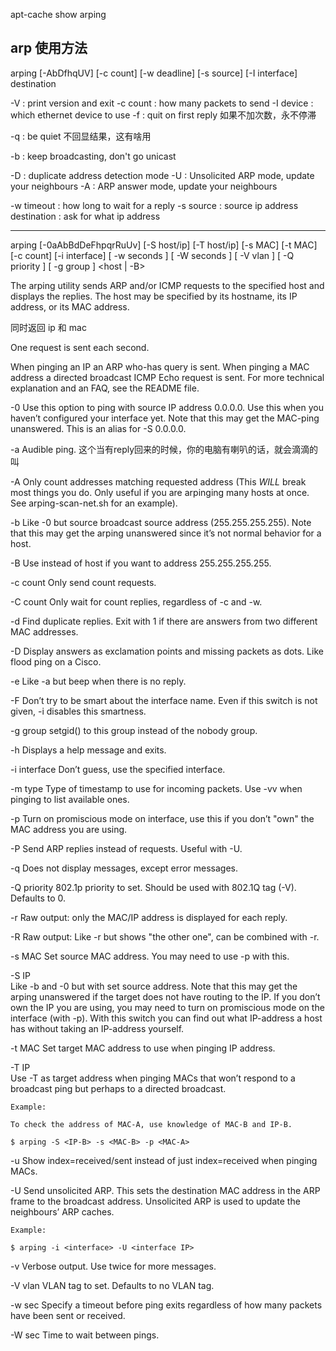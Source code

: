 
apt-cache show arping

## arp 使用方法

arping [-AbDfhqUV] [-c count] [-w deadline] [-s source] [-I interface] destination

-V : print version and exit
-c count : how many packets to send
-I device : which ethernet device to use
-f : quit on first reply
    如果不加次数，永不停滞

-q : be quiet
    不回显结果，这有啥用

-b : keep broadcasting, don't go unicast

-D : duplicate address detection mode
-U : Unsolicited ARP mode, update your neighbours
-A : ARP answer mode, update your neighbours

-w timeout : how long to wait for a reply
-s source : source ip address
destination : ask for what ip address


---

arping  [-0aAbBdDeFhpqrRuUv] [-S host/ip] [-T host/ip] [-s MAC]    [-t MAC] [-c count] [-i interface] [ -w
seconds ] [ -W seconds  ] [ -V vlan  ] [ -Q priority  ] [ -g group  ] <host | -B>



The arping utility sends ARP and/or ICMP requests to the specified host and displays the replies. 
The host may be specified by its hostname, its IP address, or its MAC address.

同时返回 ip 和 mac 

One request is sent each second.

When pinging an IP an ARP who-has query is sent. When pinging a MAC address a directed broadcast ICMP Echo
request is sent. For more technical explanation and an FAQ, see the README file.




-0     Use this option to ping with source IP address 0.0.0.0. Use this when you haven’t  configured  your
interface yet.  Note that this may get the MAC-ping unanswered.  This is an alias for -S 0.0.0.0.

-a     Audible ping.
       这个当有reply回来的时候，你的电脑有喇叭的话，就会滴滴的叫 

-A     Only  count addresses matching requested address (This *WILL* break most things you do. Only useful
       if you are arpinging many hosts at once. See arping-scan-net.sh for an example).

-b     Like -0 but source broadcast source address (255.255.255.255).  Note that this may get  the  arping
       unanswered since it’s not normal behavior for a host.

-B     Use instead of host if you want to address 255.255.255.255.

-c count
    Only send count requests.

-C count
    Only wait for count replies, regardless of -c and -w.

-d     Find duplicate replies. Exit with 1 if there are answers from two different MAC addresses.

-D     Display answers as exclamation points and missing packets as dots.  Like flood ping on a Cisco.

-e     Like -a but beep when there is no reply.

-F     Don’t  try to be smart about the interface name. Even if this switch is not given, -i disables this smartness.

-g group
       setgid() to this group instead of the nobody group.

-h     Displays a help message and exits.

-i interface
       Don’t guess, use the specified interface.

-m type
       Type of timestamp to use for incoming packets.  Use -vv when pinging to list available ones.

-p     Turn on promiscious mode on interface, use this if you don’t "own" the MAC address you are using.

-P     Send ARP replies instead of requests. Useful with -U.

-q     Does not display messages, except error messages.

-Q priority
       802.1p priority to set. Should be used with 802.1Q tag (-V).  Defaults to 0.

-r     Raw output: only the MAC/IP address is displayed for each reply.

-R     Raw output: Like -r but shows "the other one", can be combined with -r.

-s MAC Set source MAC address. You may need to use -p with this.

-S IP  
    Like -b and -0 but with set source address.  Note that this may get the arping  unanswered  if  the
    target does not have routing to the IP. If you don’t own the IP you are using, you may need to turn
    on promiscious mode on the interface (with -p). With this switch you can find out what IP-address a
    host has without taking an IP-address yourself.

-t MAC 
    Set target MAC address to use when pinging IP address.

-T IP  
    Use  -T as target address when pinging MACs that won’t respond to a broadcast ping but perhaps to a
    directed broadcast.

    Example:

    To check the address of MAC-A, use knowledge of MAC-B and IP-B.

    $ arping -S <IP-B> -s <MAC-B> -p <MAC-A>

-u     Show index=received/sent instead of just index=received when
       pinging MACs.

-U     Send unsolicited ARP. This sets the destination MAC address in
       the ARP frame to the broadcast address. Unsolicited ARP is used
       to update the neighbours’ ARP caches.

    Example:

    $ arping -i <interface> -U <interface IP>

-v     Verbose output. Use twice for more messages.

-V vlan
    VLAN tag to set. Defaults to no VLAN tag.

-w sec Specify a timeout before ping exits regardless of how many packets have been sent or received.

-W sec Time to wait between pings.

